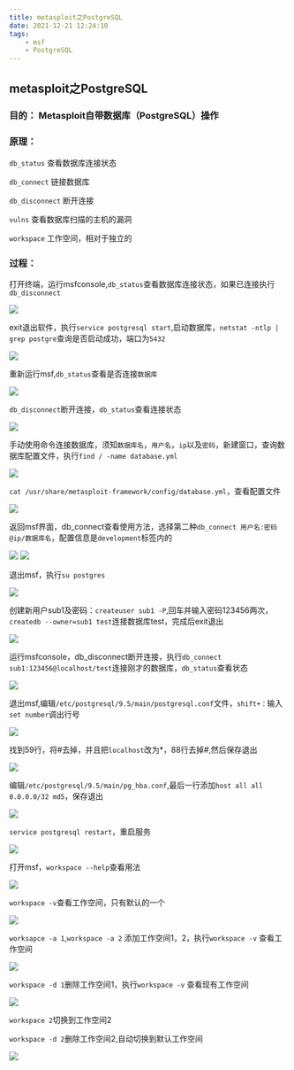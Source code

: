 ```yaml
---
title: metasploit之PostgreSQL
date: 2021-12-21 12:24:10
tags:
    - msf 
    - PostgreSQL
---
```


## metasploit之PostgreSQL

### 目的： Metasploit自带数据库（PostgreSQL）操作

### 原理： 
`db_status`     查看数据库连接状态

`db_connect`  链接数据库

`db_disconnect`    断开连接

`vulns`     查看数据库扫描的主机的漏洞

`workspace`   工作空间，相对于独立的

### 过程：

打开终端，运行msfconsole,`db_status`查看数据库连接状态，如果已连接执行`db_disconnect`

![](https://gitee.com/oxchang/img-host/raw/master/metasploit%E4%B9%8BPostgreSQL/1.PNG)

exit退出软件，执行`service postgresql start`,启动数据库，`netstat -ntlp | grep postgre`查询是否启动成功，端口为`5432`

![](https://gitee.com/oxchang/img-host/raw/master/metasploit%E4%B9%8BPostgreSQL/2.PNG)

重新运行msf,`db_status`查看是否连接`数据库`

![](https://gitee.com/oxchang/img-host/raw/master/metasploit%E4%B9%8BPostgreSQL/3.PNG)

`db_disconnect`断开连接，`db_status`查看连接状态

![](https://gitee.com/oxchang/img-host/raw/master/metasploit%E4%B9%8BPostgreSQL/4.PNG)

手动使用命令连接数据库，须知`数据库名`，`用户名`，`ip`以及`密码`，新建窗口，查询数据库配置文件，执行`find / -name database.yml`

![](https://gitee.com/oxchang/img-host/raw/master/metasploit%E4%B9%8BPostgreSQL/5.PNG)

`cat /usr/share/metasploit-framework/config/database.yml`，查看配置文件

![](https://gitee.com/oxchang/img-host/raw/master/metasploit%E4%B9%8BPostgreSQL/6.PNG)

返回msf界面，db_connect查看使用方法，选择第二种`db_connect 用户名:密码@ip/数据库名`，配置信息是`development`标签内的

![](https://gitee.com/oxchang/img-host/raw/master/metasploit%E4%B9%8BPostgreSQL/7.PNG)
![](https://gitee.com/oxchang/img-host/raw/master/metasploit%E4%B9%8BPostgreSQL/8.PNG)

退出msf，执行`su postgres`

![](https://gitee.com/oxchang/img-host/raw/master/metasploit%E4%B9%8BPostgreSQL/9.PNG)

创建新用户sub1及密码：`createuser sub1 -P`,回车并输入密码123456两次，`createdb --owner=sub1 test`连接数据库test，完成后exit退出

![](https://gitee.com/oxchang/img-host/raw/master/metasploit%E4%B9%8BPostgreSQL/10.PNG)

运行msfconsole，db_disconnect断开连接，执行`db_connect sub1:123456@localhost/test`连接刚才的数据库，`db_status`查看状态

![](https://gitee.com/oxchang/img-host/raw/master/metasploit%E4%B9%8BPostgreSQL/11.PNG)

退出msf,编辑`/etc/postgresql/9.5/main/postgresql.conf`文件，`shift+：`输入`set number`调出行号

![](https://gitee.com/oxchang/img-host/raw/master/metasploit%E4%B9%8BPostgreSQL/12.PNG)

找到59行，将#去掉，并且把`localhost`改为*，88行去掉#,然后保存退出

![](https://gitee.com/oxchang/img-host/raw/master/metasploit%E4%B9%8BPostgreSQL/13.PNG)

编辑`/etc/postgresql/9.5/main/pg_hba.conf`,最后一行添加`host all all 0.0.0.0/32 md5`，保存退出

![](https://gitee.com/oxchang/img-host/raw/master/metasploit%E4%B9%8BPostgreSQL/14.PNG)

`service postgresql restart`，重启服务

![](https://gitee.com/oxchang/img-host/raw/master/metasploit%E4%B9%8BPostgreSQL/15.PNG)

打开msf，`workspace --help`查看用法

![](https://gitee.com/oxchang/img-host/raw/master/metasploit%E4%B9%8BPostgreSQL/16.PNG)

`workspace -v`查看工作空间，只有默认的一个

![](https://gitee.com/oxchang/img-host/raw/master/metasploit%E4%B9%8BPostgreSQL/17.PNG)

`worksapce -a 1`,`workspace -a 2` 添加工作空间1，2，执行`workspace -v` 查看工作空间

![](https://gitee.com/oxchang/img-host/raw/master/metasploit%E4%B9%8BPostgreSQL/18.PNG)

`workspace -d 1`删除工作空间1，执行`workspace -v` 查看现有工作空间

![](https://gitee.com/oxchang/img-host/raw/master/metasploit%E4%B9%8BPostgreSQL/19.PNG)

`workspace 2`切换到工作空间2

`workspace -d 2`删除工作空间2,自动切换到默认工作空间

![](https://gitee.com/oxchang/img-host/raw/master/metasploit%E4%B9%8BPostgreSQL/20.PNG)